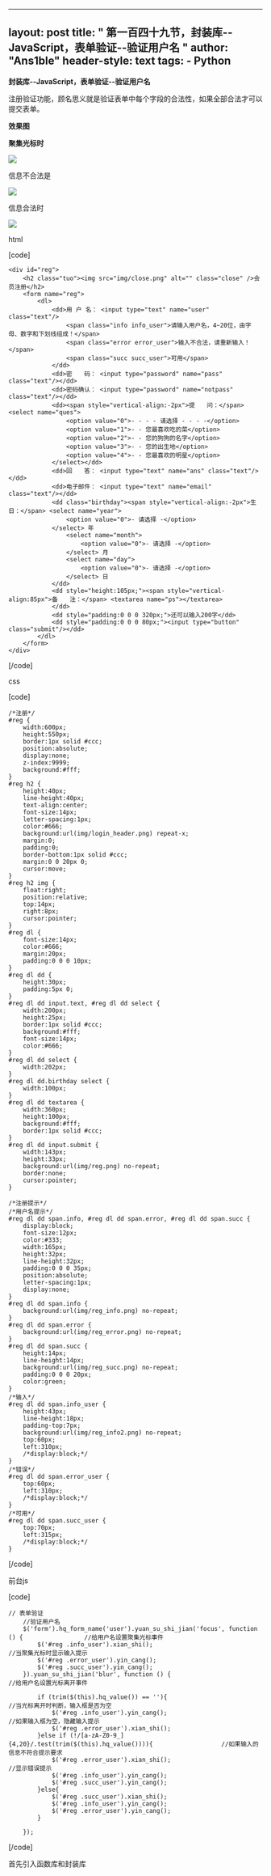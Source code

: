 
---
layout: post
title: " 第一百四十九节，封装库--JavaScript，表单验证--验证用户名 "
author: "Ans1ble"
header-style: text
tags:
      - Python
---


**封装库--JavaScript，表单验证--验证用户名**



注册验证功能，顾名思义就是验证表单中每个字段的合法性，如果全部合法才可以提交表单。



**效果图**

**聚集光标时**

**![](https://images2015.cnblogs.com/blog/955761/201702/955761-20170222201253960-652813145.png)**



信息不合法是

![](https://images2015.cnblogs.com/blog/955761/201702/955761-20170222201440538-1919500100.png)

信息合法时

![](https://images2015.cnblogs.com/blog/955761/201702/955761-20170222201542226-1775919141.png)



html

[code]

    <div id="reg">
        <h2 class="tuo"><img src="img/close.png" alt="" class="close" />会员注册</h2>
        <form name="reg">
            <dl>
                <dd>用 户 名： <input type="text" name="user" class="text"/>
                    <span class="info info_user">请输入用户名，4~20位，由字母、数字和下划线组成！</span>
                    <span class="error error_user">输入不合法，请重新输入！</span>
                    <span class="succ succ_user">可用</span>
                </dd>
                <dd>密　　码： <input type="password" name="pass" class="text"/></dd>
                <dd>密码确认： <input type="password" name="notpass" class="text"/></dd>
                <dd><span style="vertical-align:-2px">提　　问：</span> <select name="ques">
                    <option value="0">- - - - 请选择 - - - -</option>
                    <option value="1">- - 您最喜欢吃的菜</option>
                    <option value="2">- - 您的狗狗的名字</option>
                    <option value="3">- - 您的出生地</option>
                    <option value="4">- - 您最喜欢的明星</option>
                </select></dd>
                <dd>回　　答： <input type="text" name="ans" class="text"/></dd>
                <dd>电子邮件： <input type="text" name="email" class="text"/></dd>
                <dd class="birthday"><span style="vertical-align:-2px">生　　日：</span> <select name="year">
                    <option value="0">- 请选择 -</option>
                </select> 年
                    <select name="month">
                        <option value="0">- 请选择 -</option>
                    </select> 月
                    <select name="day">
                        <option value="0">- 请选择 -</option>
                    </select> 日
                </dd>
                <dd style="height:105px;"><span style="vertical-align:85px">备　　注：</span> <textarea name="ps"></textarea>
                </dd>
                <dd style="padding:0 0 0 320px;">还可以输入200字</dd>
                <dd style="padding:0 0 0 80px;"><input type="button" class="submit"/></dd>
            </dl>
        </form>
    </div>
[/code]

css

[code]

    /*注册*/
    #reg {
        width:600px;
        height:550px;
        border:1px solid #ccc;
        position:absolute;
        display:none;
        z-index:9999;
        background:#fff;
    }
    #reg h2 {
        height:40px;
        line-height:40px;
        text-align:center;
        font-size:14px;
        letter-spacing:1px;
        color:#666;
        background:url(img/login_header.png) repeat-x;
        margin:0;
        padding:0;
        border-bottom:1px solid #ccc;
        margin:0 0 20px 0;
        cursor:move;
    }
    #reg h2 img {
        float:right;
        position:relative;
        top:14px;
        right:8px;
        cursor:pointer;
    }
    #reg dl {
        font-size:14px;
        color:#666;
        margin:20px;
        padding:0 0 0 10px;
    }
    #reg dl dd {
        height:30px;
        padding:5px 0;
    }
    #reg dl dd input.text, #reg dl dd select {
        width:200px;
        height:25px;
        border:1px solid #ccc;
        background:#fff;
        font-size:14px;
        color:#666;
    }
    #reg dl dd select {
        width:202px;
    }
    #reg dl dd.birthday select {
        width:100px;
    }
    #reg dl dd textarea {
        width:360px;
        height:100px;
        background:#fff;
        border:1px solid #ccc;
    }
    #reg dl dd input.submit {
        width:143px;
        height:33px;
        background:url(img/reg.png) no-repeat;
        border:none;
        cursor:pointer;
    }
    
    /*注册提示*/
    /*用户名提示*/
    #reg dl dd span.info, #reg dl dd span.error, #reg dl dd span.succ {
        display:block;
        font-size:12px;
        color:#333;
        width:165px;
        height:32px;
        line-height:32px;
        padding:0 0 0 35px;
        position:absolute;
        letter-spacing:1px;
        display:none;
    }
    #reg dl dd span.info {
        background:url(img/reg_info.png) no-repeat;
    }
    #reg dl dd span.error {
        background:url(img/reg_error.png) no-repeat;
    }
    #reg dl dd span.succ {
        height:14px;
        line-height:14px;
        background:url(img/reg_succ.png) no-repeat;
        padding:0 0 0 20px;
        color:green;
    }
    /*输入*/
    #reg dl dd span.info_user {
        height:43px;
        line-height:18px;
        padding-top:7px;
        background:url(img/reg_info2.png) no-repeat;
        top:60px;
        left:310px;
        /*display:block;*/
    }
    /*错误*/
    #reg dl dd span.error_user {
        top:60px;
        left:310px;
        /*display:block;*/
    }
    /*可用*/
    #reg dl dd span.succ_user {
        top:70px;
        left:315px;
        /*display:block;*/
    }
[/code]

前台js

[code]

    // 表单验证
        //验证用户名
        $('form').hq_form_name('user').yuan_su_shi_jian('focus', function () {                 //给用户名设置聚集光标事件
            $('#reg .info_user').xian_shi();                                                    //当聚集光标时显示输入提示
            $('#reg .error_user').yin_cang();
            $('#reg .succ_user').yin_cang();
        }).yuan_su_shi_jian('blur', function () {                                              //给用户名设置光标离开事件
    
            if (trim($(this).hq_value()) == ''){                                               //当光标离开时判断，输入框是否为空
                $('#reg .info_user').yin_cang();                                                //如果输入框为空，隐藏输入提示
                $('#reg .error_user').xian_shi();
            }else if (!/[a-zA-Z0-9_]{4,20}/.test(trim($(this).hq_value()))){                   //如果输入的信息不符合提示要求
                $('#reg .error_user').xian_shi();                                               //显示错误提示
                $('#reg .info_user').yin_cang();
                $('#reg .succ_user').yin_cang();
            }else{
                $('#reg .succ_user').xian_shi();
                $('#reg .info_user').yin_cang();
                $('#reg .error_user').yin_cang();
            }
    
        });
[/code]

首先引入函数库和封装库

